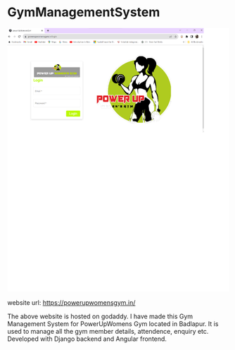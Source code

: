 # GymManagementSystem

![Gym login page](powerupgym.png)

website url: https://powerupwomensgym.in/

The above website is hosted on godaddy.
I have made this Gym Management System for PowerUpWomens Gym located in Badlapur.
It is used to manage all the gym member details, attendence, enquiry etc.
Developed with Django backend and Angular frontend.